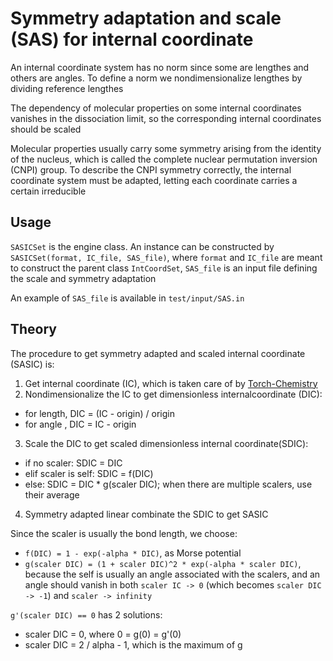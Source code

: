 # Symmetry adaptation and scale (SAS) for internal coordinate
An internal coordinate system has no norm since some are lengthes and others are angles. To define a norm we nondimensionalize lengthes by dividing reference lengthes

The dependency of molecular properties on some internal coordinates vanishes in the dissociation limit, so the corresponding internal coordinates should be scaled

Molecular properties usually carry some symmetry arising from the identity of the nucleus, which is called the complete nuclear permutation inversion (CNPI) group. To describe the CNPI symmetry correctly, the internal coordinate system must be adapted, letting each coordinate carries a certain irreducible

## Usage
`SASICSet` is the engine class. An instance can be constructed by `SASICSet(format, IC_file, SAS_file)`, where `format` and `IC_file` are meant to construct the parent class `IntCoordSet`, `SAS_file` is an input file defining the scale and symmetry adaptation

An example of `SAS_file` is available in `test/input/SAS.in`

## Theory
The procedure to get symmetry adapted and scaled internal coordinate (SASIC) is:
1. Get internal coordinate (IC), which is taken care of by [Torch-Chemistry](https://github.com/YifanShenSZ/Torch-Chemistry)
2. Nondimensionalize the IC to get dimensionless internalcoordinate (DIC):
* for length, DIC = (IC - origin) / origin
* for angle , DIC =  IC - origin
3. Scale the DIC to get scaled dimensionless internal coordinate(SDIC):
* if no scaler: SDIC = DIC
* elif scaler is self: SDIC = f(DIC)
* else: SDIC = DIC * g(scaler DIC); when there are multiple scalers, use their average
4. Symmetry adapted linear combinate the SDIC to get SASIC

Since the scaler is usually the bond length, we choose:
* `f(DIC) = 1 - exp(-alpha * DIC)`, as Morse potential
* `g(scaler DIC) = (1 + scaler DIC)^2 * exp(-alpha * scaler DIC)`, because the self is usually an angle associated with the scalers, and an angle should vanish in both `scaler IC -> 0` (which becomes `scaler DIC -> -1`) and `scaler -> infinity`

`g'(scaler DIC) == 0` has 2 solutions:
* scaler DIC = 0, where 0 = g(0) = g'(0)
* scaler DIC = 2 / alpha - 1, which is the maximum of g
